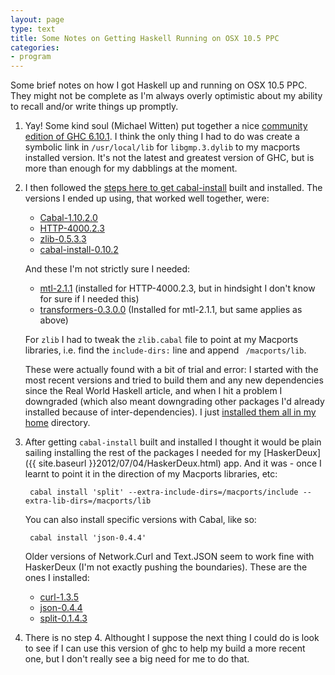 ```yaml
---
layout: page
type: text
title: Some Notes on Getting Haskell Running on OSX 10.5 PPC
categories: 
- program
---
```

Some brief notes on how I got Haskell up and running on OSX 10.5 PPC. They might not be complete as I'm always overly optimistic about my ability to recall and/or write things up promptly.

1. Yay! Some kind soul (Michael Witten) put together a nice [community edition of GHC 6.10.1](http://www.haskell.org/ghc/download_ghc_6_10_1#macosxppc). I think the only thing I had to do was create a symbolic link in `/usr/local/lib` for `libgmp.3.dylib` to my macports installed version. It's not the latest and greatest version of GHC, but is more than enough for my dabblings at the moment.
2. I then followed the [steps here to get cabal-install](http://book.realworldhaskell.org/read/installing-ghc-and-haskell-libraries.html#id689017) built and installed. The versions I ended up using, that worked well together, were:
	- [Cabal-1.10.2.0](http://hackage.haskell.org/package/Cabal-1.10.2.0)
	- [HTTP-4000.2.3](http://hackage.haskell.org/package/HTTP-4000.2.3)
	- [zlib-0.5.3.3](http://hackage.haskell.org/package/zlib-0.5.3.3)
	- [cabal-install-0.10.2](http://hackage.haskell.org/package/cabal-install-0.10.2) 

	And these I'm not strictly sure I needed:
	- [mtl-2.1.1](http://hackage.haskell.org/package/mtl-2.1.1) (installed for HTTP-4000.2.3, but in hindsight I don't know for sure if I needed this)
	- [transformers-0.3.0.0](http://hackage.haskell.org/package/transformers-0.3.0.0) (Installed for mtl-2.1.1, but same applies as above)

	For `zlib` I had to tweak the `zlib.cabal` file to point at my Macports libraries, i.e. find the `include-dirs:` line and append ` /macports/lib`.

	These were actually found with a bit of trial and error: I started with the most recent versions and tried to build them and any new dependencies since the Real World Haskell article, and when I hit a problem I downgraded (which also meant downgrading other packages I'd already installed because of inter-dependencies). I just [installed them all in my home](http://book.realworldhaskell.org/read/installing-ghc-and-haskell-libraries.html#install.pkg.manual) directory.
3. After getting `cabal-install` built and installed I thought it would be plain sailing installing the rest of the packages I needed for my [HaskerDeux]({{ site.baseurl }}2012/07/04/HaskerDeux.html) app. And it was -  once I learnt to point it in the direction of my Macports libraries, etc: 
	
		cabal install 'split' --extra-include-dirs=/macports/include --extra-lib-dirs=/macports/lib
	
	You can also install specific versions with Cabal, like so:
	
		cabal install 'json-0.4.4'
	
	Older versions of Network.Curl and Text.JSON  seem to work fine with HaskerDeux (I'm not exactly pushing the boundaries). These are the ones I installed:
	- [curl-1.3.5](http://hackage.haskell.org/package/curl-1.3.5)
	- [json-0.4.4](http://hackage.haskell.org/package/json-0.4.4)
	- [split-0.1.4.3](http://hackage.haskell.org/package/split-0.1.4.3)
4. There is no step 4. Althought I suppose the next thing I could do is look to see if I can use this version of ghc to help my build a more recent one, but I don't really see a big need for me to do that.
